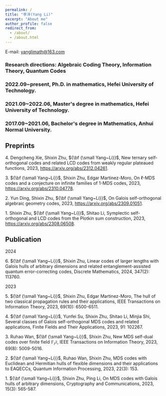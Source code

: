 ```yaml
---
permalink: /
title: "李洋(Yang Li)"
excerpt: "About me"
author_profile: false
redirect_from: 
  - /about/
  - /about.html
---
```



E-mail: yanglimath@163.com

### Research directions: Algebraic Coding Theory, Information Theory, Quantum Codes


### 2022.09~present, Ph.D. in mathematics, Hefei University of Technology.
### 2021.09~2022.06, Master's degree in mathematics, Hefei University of Technology.
### 2017.09~2021.06, Bachelor's degree in Mathematics, Anhui Normal University.

## Preprints

$4.$ Dengcheng Xie, Shixin Zhu, ${\bf {\small Yang~Li}}$, New ternary self-orthogonal codes and related LCD codes from weakly regular plateaued functions, 2023, https://arxiv.org/abs/2312.04261. 

$3.$ ${\bf {\small Yang~Li}}$, Shixin Zhu, Edgar Martinez-Moro, On $\ell$-MDS codes and a conjecture on infinite families of $1$-MDS codes, 2023, https://arxiv.org/abs/2310.04778. 

$2.$ Yun Ding, Shixin Zhu, ${\bf {\small Yang~Li}}$, On Galois self-orthogonal algebraic geometry codes, 2023, https://arxiv.org/abs/2309.01051.  

$1.$ Shixin Zhu, ${\bf {\small Yang~Li}}$, Shitao Li, Symplectic self-orthogonal and LCD codes from the Plotkin sum construction, 2023, https://arxiv.org/abs/2308.06508.  




## Publication  

2024 

$6.$ ${\bf {\small Yang~Li}}$, Shixin Zhu, Linear codes of larger lengths with Galois hulls of arbitrary dimensions and related entanglement-assisted quantum error-correcting codes, Discrete Mathematics, 2024, 347(2): 113760. 

2023

$5.$ ${\bf {\small Yang~Li}}$, Shixin Zhu, Edgar Martinez-Moro, The hull of two classical propagation rules and their applications, IEEE Transactions on Information Theory, 2023, 69(10): 6500-6511. 

$4.$ ${\bf {\small Yang~Li}}$, Yunfei Su, Shixin Zhu, Shitao Li, Minjia Shi, Several classes of Galois self-orthogonal MDS codes and related applications, Finite Fields and Their Applications, 2023, 91: 102267. 

$3.$ Ruhao Wan, ${\bf {\small Yang~Li}}$, Shixin Zhu, New MDS self-dual codes over finite field $\mathbb{F}_{r^2}$, IEEE Transactions on Information Theory, 2023, 69(8): 5009-5016. 

$2.$ ${\bf {\small Yang~Li}}$, Ruhao Wan, Shixin Zhu, MDS codes with Euclidean and Hermitian hulls of flexible dimensions and their applications to EAQECCs, Quantum Information Processing, 2023, 22(3): 153.  

$1.$ ${\bf {\small Yang~Li}}$, Shixin Zhu, Ping Li, On MDS codes with Galois hulls of arbitrary dimensions, Cryptography and Communications, 2023, 15(3): 565-587.


